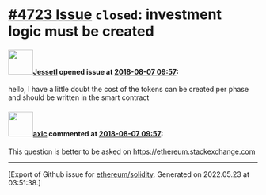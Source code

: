 # [\#4723 Issue](https://github.com/ethereum/solidity/issues/4723) `closed`: investment logic must be created

#### <img src="https://avatars.githubusercontent.com/u/18041424?u=a86fb611227d655fb6c502a926629b0a19618a86&v=4" width="50">[Jessetl](https://github.com/Jessetl) opened issue at [2018-08-07 09:57](https://github.com/ethereum/solidity/issues/4723):

hello, I have a little doubt the cost of the tokens can be created per phase and should be written in the smart contract

#### <img src="https://avatars.githubusercontent.com/u/20340?v=4" width="50">[axic](https://github.com/axic) commented at [2018-08-07 09:57](https://github.com/ethereum/solidity/issues/4723#issuecomment-411004515):

This question is better to be asked on https://ethereum.stackexchange.com


-------------------------------------------------------------------------------



[Export of Github issue for [ethereum/solidity](https://github.com/ethereum/solidity). Generated on 2022.05.23 at 03:51:38.]
